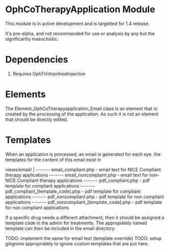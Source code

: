 OphCoTherapyApplication Module
==============================

This module is in active development and is targetted for 1.4 release.

It's pre-alpha, and not recommended for use or analysis by any but the significantly masochistic.

Dependencies
============

1. Requires OphTrIntravitrealinjection

Elements
========

The Element_OphCoTherapyapplication_Email class is an element that is created by the processing of the application. As such it is not an element that should be directly edited.

Templates
=========

When an application is processed, an email is generated for each eye. the templates for the content of this email exist in

views/email/
	|
	\------- email_compliant.php  - email text for NICE Compliant therapy applications
	\------- email_noncomplaint.php - email text for non-NICE Compliant therapy applications
	\------- pdf_compliant.php - pdf template for compliant applications
	\------- pdf_compliant_[template_code].php - pdf template for compliant applications
	\------- pdf_noncompliant.php - pdf template for non compliant applications
	\------- pdf_noncompliant_[template_code].php - pdf template for non compliant applications

If a specific drug needs a different attachment, then it should be assigned a template code in the admin for treatments. The appropiately named template can then be included in the email directory.

TODO: implement the same for email text (template override)
TODO: setup gitignore appropriately to ignore custom templates that are put here.
